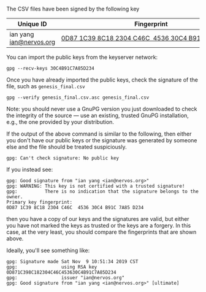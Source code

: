 The CSV files have been signed by the following key

| Unique ID                              | Fingerprint                                        |
| -------------------------------------- | -------------------------------------------------- |
| ian yang <ian@nervos.org> | [0D87 1C39 8C18 2304 C46C  4536 30C4 B91C 7A85 D234](https://keys.openpgp.org/vks/v1/by-fingerprint/0D871C398C182304C46C453630C4B91C7A85D234) |

You can import the public keys from the keyserver network:

```
gpg --recv-keys 30C4B91C7A85D234
```

Once you have already imported the public keys, check
the signature of the file, such as `genesis_final.csv`

```
gpg --verify genesis_final.csv.asc genesis_final.csv
```

Note: you should never use a GnuPG version you just downloaded to check the integrity of the source — use an existing, trusted GnuPG installation, e.g., the one provided by your distribution.

If the output of the above command is similar to the following, then either you don't have our public keys or the signature was generated by someone else and the file should be treated suspiciously.

```
gpg: Can't check signature: No public key
```

If you instead see:

```
gpg: Good signature from "ian yang <ian@nervos.org>"
gpg: WARNING: This key is not certified with a trusted signature!
gpg:          There is no indication that the signature belongs to the owner.
Primary key fingerprint: 0D87 1C39 8C18 2304 C46C  4536 30C4 B91C 7A85 D234
```

then you have a copy of our keys and the signatures are valid, but either you have not marked the keys as trusted or the keys are a forgery. In this case, at the very least, you should compare the fingerprints that are shown above.

Ideally, you'll see something like:

```
gpg: Signature made Sat Nov  9 10:51:34 2019 CST
gpg:                using RSA key 0D871C398C182304C46C453630C4B91C7A85D234
gpg:                issuer "ian@nervos.org"
gpg: Good signature from "ian yang <ian@nervos.org>" [ultimate]
```
